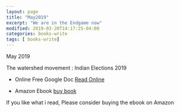 ```yaml
---
layout: page
title: "May2019"
excerpt: "We are in the Endgame now"
modified: 2019-03-20T14:17:25-04:00
categories: books-write
tags: [ books-write]
---
```


May 2019

The watershed movement : Indian Elections 2019


* Online Free Google Doc
[Read Online](https://docs.google.com/document/d/1QB1diRvT4YOZzF3sSNy0vbRucD4E0CLx7TL8HNOOEYw/edit?usp=sharing)


* Amazon Ebook [buy book](https://amzn.to/2XTVaqh)

If you like what i read, Please consider buying the ebook on Amazon
